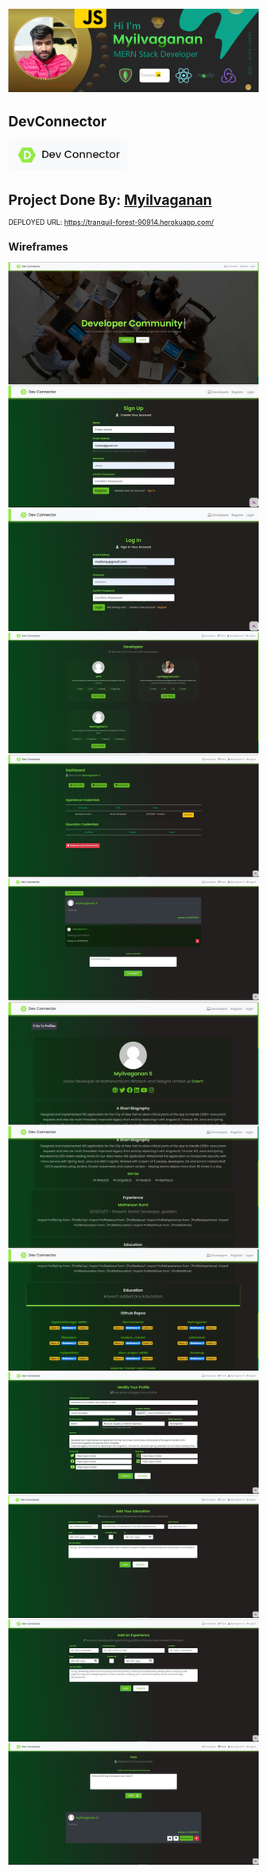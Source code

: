 [![Header](https://github.com/Myilvaganan/DevConnector/blob/main/ProfileHeader.png "Header")](https://github.com/Myilvaganan/)

# DevConnector

<img src="./logo.jpg" width="240"/>

# Project Done By:  <a href="https://github.com/Myilvaganan">Myilvaganan</a>

DEPLOYED URL: https://tranquil-forest-90914.herokuapp.com/

## Wireframes

![DevConnector Landing Page](docs/DevConnector.jpg)
![DevConnector Register View](docs/RegisterPage.jpg)
![DevConnector Login View](docs/LoginPage.jpg)
![DevConnector Developers View](docs/DevelopersPage.jpg)
![DevConnector Dashboard Page](docs/DashboardPage.jpg)
![DevConnector Developers Discussion Page](docs/DiscussionPage.jpg)
![DevConnector User Profile Basic Details View Part-1](docs/ProfilePage1.jpg)
![DevConnector User Profile Academic Details View Part-2](docs/ProfilePage2.jpg)
![DevConnector User Profile Github Profile View Part-3](docs/ProfilePage3.jpg)
![DevConnector Edit Profile Page](docs/ModifyProfilePage.jpg)
![DevConnector Edit Education Page](docs/EducationPage.jpg)
![DevConnector Edit Experience Page](docs/ExperiencePage.jpg)
![DevConnector Posts Page](docs/PostsPage.jpg)
